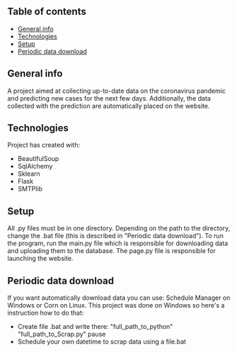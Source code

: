 ## Table of contents
* [General info](#general-info)
* [Technologies](#technologies)
* [Setup](#setup)
* [Periodic data download](#periodic-data-download)

## General info
A project aimed at collecting up-to-date data on the coronavirus pandemic and
predicting new cases for the next few days. Additionally, the data collected
with the prediction are automatically placed on the website.

## Technologies
Project has created with:
* BeautifulSoup
* SqlAlchemy
* Sklearn
* Flask
* SMTPlib

## Setup
All .py files must be in one directory. Depending on the path to the directory,
change the .bat file (this is described in "Periodic data download").
To run the program, run the main.py file which is responsible for downloading
data and uploading them to the database. The page.py file is responsible for
launching the website.
## Periodic data download
If you want automatically download data you can use: Schedule Manager on Windows
or Corn on Linux. This project was done on Windows so here's a instruction how
to do that:
* Create file .bat and write there:
"full_path_to_python" "full_path_to_Scrap.py"
pause
* Schedule your own datetime to scrap data using a file.bat
